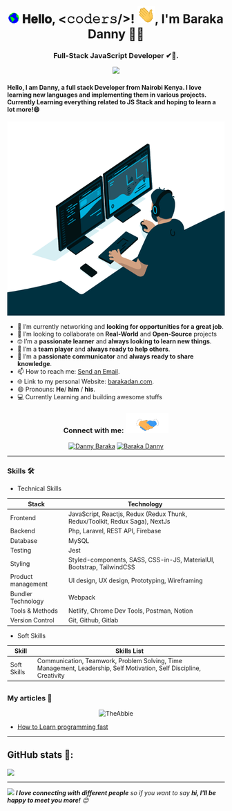 <h1 align="center">  
  <img src="./ressources/Earth.gif" width="24px">
  𝐇𝐞𝐥𝐥𝐨, &lt;𝚌𝚘𝚍𝚎𝚛𝚜/&gt;!
  <img src="./ressources/Hi.gif" width="40px" />, I'm Baraka Danny 👨‍💻</h1>
<h3 align="center">Full-Stack JavaScript Developer ✔🌟.
</h3>

<p align="center">
    <img src="https://readme-typing-svg.herokuapp.com?color=00b2df&width=385&height=30&lines=Software+engineer+from+Kenya;Open-Source+Enthusiast;Learning+every+day;Empowering+Others;Nice+To+Meet+You+...&center=true"></a>
</p>

<h4>Hello, I am Danny, a full stack Developer from Nairobi Kenya. I love learning new languages and implementing them in various projects. Currently Learning everything related to JS Stack and hoping to learn a lot more!😄</h4>

<p align="center"><a href="./ressources/code.gif">
  <img src="./ressources/code.gif"  height="450" width="700"/>
</a></p>

- 🤔 I’m currently networking and **looking for opportunities for a great job**.
- 👯 I’m looking to collaborate on **Real-World** and **Open-Source** projects
- 🤓 I’m a **passionate learner** and **always looking to learn new things**.
- 🤗 I’m a **team player** and **always ready to help others**.
- 🤝 I’m a **passionate communicator** and **always ready to share knowledge**.
- 📫 How to reach me: <a href="mailto:barakadan421@gmail.com">Send an Email</a>.
- 🌐 Link to my personal Website: <a href="https://barakadanny.github.io/BarakaDanny-/">barakadan.com</a>.
- 😄 Pronouns: **He**/ **him** / **his**.
- 💻 Currently Learning and building awesome stuffs

<h3 align="center">Connect with me:
<img src='./ressources/handshake.gif' width="100px">
</h3>

<p align="center">
  <a href="https://www.linkedin.com/in/danny-baraka-589156169/" target="blank"><img align="center"
      src="https://raw.githubusercontent.com/rahuldkjain/github-profile-readme-generator/master/src/images/icons/Social/linked-in-alt.svg"
      alt="Danny Baraka" height="30" width="40" /></a>
 <a href="https://twitter.com/Barakadanny2" target="blank"><img align="center"
      src="https://raw.githubusercontent.com/rahuldkjain/github-profile-readme-generator/master/src/images/icons/Social/twitter.svg"
      alt="Baraka Danny" height="30" width="40" /></a>
</p>

---

### Skills 🛠️

- Technical Skills

| Stack              | Technology                                                                  |
| ------------------ | --------------------------------------------------------------------------- |
| Frontend           | JavaScript, Reactjs, Redux (Redux Thunk, Redux/Toolkit, Redux Saga), NextJs |
| Backend            | Php, Laravel, REST API, Firebase                                            |
| Database           | MySQL                                                                       |
| Testing            | Jest                                                                        |
| Styling            | Styled-components, SASS, CSS-in-JS, MaterialUI, Bootstrap, TailwindCSS      |
| Product management | UI design, UX design, Prototyping, Wireframing                              |
| Bundler Technology | Webpack                                                                     |
| Tools & Methods    | Netlify, Chrome Dev Tools, Postman, Notion                                  |
| Version Control    | Git, Github, Gitlab                                                         |

- Soft Skills

| Skill       | Skills List                                                                                                         |
| ----------- | ------------------------------------------------------------------------------------------------------------------- |
| Soft Skills | Communication, Teamwork, Problem Solving, Time Management, Leadership, Self Motivation, Self Discipline, Creativity |

## <!-- end section -->

### My articles 📝

<p align='center'><img src="https://theabbie.github.io/files/logo.png" alt="TheAbbie" width="100" height="100"></p>

- [How to Learn programming fast](https://medium.com/@barakadan421/how-to-learn-programming-fast-25b8e9ee5c7)

---

## GitHub stats 🚀:

<p>
<a href="https://github.com/barakadanny">
  <img align="center" src="https://github-readme-stats-eight-theta.vercel.app/api?username=barakadanny&count_private=true&show_icons=true&hide_border=false&langs_count=6&hide=python&theme=tokyonight" />
</a>
</p>

---

<img src="https://media.giphy.com/media/LnQjpWaON8nhr21vNW/giphy.gif" width="60"> <em><b>I love connecting with different people</b> so if you want to say <b>hi, I'll be happy to meet you more!</b> 😊 </em>

